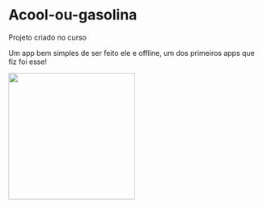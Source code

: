 # Acool-ou-gasolina
Projeto criado no curso

Um app bem simples de ser feito ele e offline, um dos primeiros apps que fiz foi esse!


<img src="https://user-images.githubusercontent.com/77562043/206871864-f8a605e2-16be-47b6-8f3d-5f2c24f91ac7.jpg" width="250px" />
